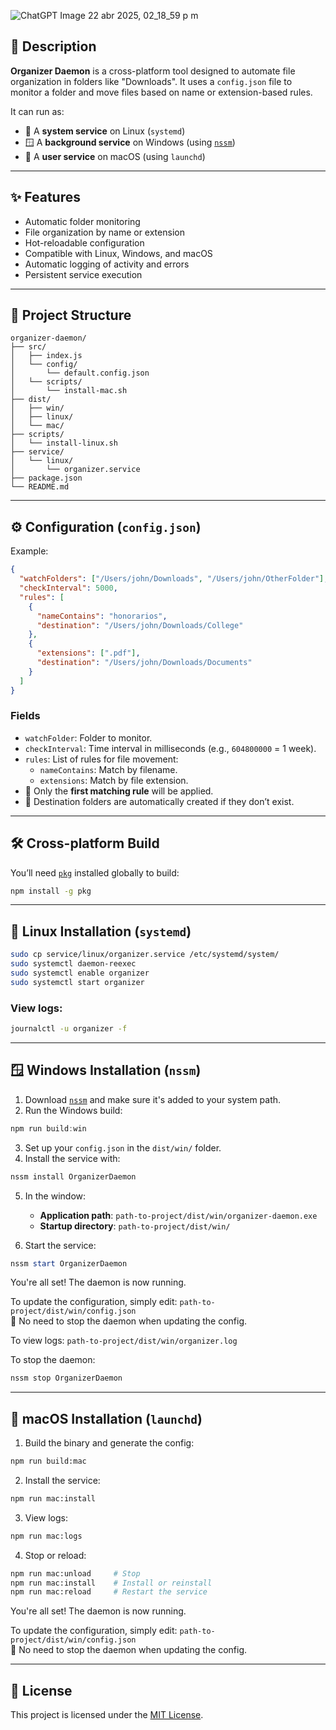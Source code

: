 ![ChatGPT Image 22 abr 2025, 02_18_59 p m](https://github.com/user-attachments/assets/44622309-7cf8-43c9-b1b6-6841e4c802ac)

## 🧠 Description

**Organizer Daemon** is a cross-platform tool designed to automate file organization in folders like "Downloads". It uses a `config.json` file to monitor a folder and move files based on name or extension-based rules.

It can run as:

- 🐧 A **system service** on Linux (`systemd`)
- 🪟 A **background service** on Windows (using [`nssm`](https://nssm.cc))
- 🍎 A **user service** on macOS (using `launchd`)

---

## ✨ Features

- Automatic folder monitoring
- File organization by name or extension
- Hot-reloadable configuration
- Compatible with Linux, Windows, and macOS
- Automatic logging of activity and errors
- Persistent service execution

---

## 📁 Project Structure

```
organizer-daemon/
├── src/
│   ├── index.js
│   └── config/
│       └── default.config.json
│   └── scripts/
│       └── install-mac.sh
├── dist/
│   ├── win/
│   ├── linux/
│   └── mac/
├── scripts/
│   └── install-linux.sh
├── service/
│   └── linux/
│       └── organizer.service
├── package.json
└── README.md
```

---

## ⚙️ Configuration (`config.json`)

Example:

```json
{
  "watchFolders": ["/Users/john/Downloads", "/Users/john/OtherFolder"],
  "checkInterval": 5000,
  "rules": [
    {
      "nameContains": "honorarios",
      "destination": "/Users/john/Downloads/College"
    },
    {
      "extensions": [".pdf"],
      "destination": "/Users/john/Downloads/Documents"
    }
  ]
}
```

### Fields

- `watchFolder`: Folder to monitor.
- `checkInterval`: Time interval in milliseconds (e.g., `604800000` = 1 week).
- `rules`: List of rules for file movement:
  - `nameContains`: Match by filename.
  - `extensions`: Match by file extension.
- 📝 Only the **first matching rule** will be applied.
- 📁 Destination folders are automatically created if they don’t exist.

---

## 🛠 Cross-platform Build

You’ll need [`pkg`](https://github.com/vercel/pkg) installed globally to build:

```bash
npm install -g pkg
```

---

## 🐧 Linux Installation (`systemd`)

```bash
sudo cp service/linux/organizer.service /etc/systemd/system/
sudo systemctl daemon-reexec
sudo systemctl enable organizer
sudo systemctl start organizer
```

### View logs:

```bash
journalctl -u organizer -f
```

---

## 🪟 Windows Installation (`nssm`)

1. Download [`nssm`](https://nssm.cc/download) and make sure it's added to your system path.
2. Run the Windows build:

```powershell
npm run build:win
```

3. Set up your `config.json` in the `dist/win/` folder.
4. Install the service with:

```powershell
nssm install OrganizerDaemon
```

5. In the window:

   - **Application path**: `path-to-project/dist/win/organizer-daemon.exe`
   - **Startup directory**: `path-to-project/dist/win/`

6. Start the service:

```powershell
nssm start OrganizerDaemon
```

You're all set! The daemon is now running.

To update the configuration, simply edit:
`path-to-project/dist/win/config.json`  
📝 No need to stop the daemon when updating the config.

To view logs:
`path-to-project/dist/win/organizer.log`

To stop the daemon:

```powershell
nssm stop OrganizerDaemon
```

---

## 🍎 macOS Installation (`launchd`)

1. Build the binary and generate the config:

```bash
npm run build:mac
```

2. Install the service:

```bash
npm run mac:install
```

3. View logs:

```bash
npm run mac:logs
```

4. Stop or reload:

```bash
npm run mac:unload     # Stop
npm run mac:install    # Install or reinstall
npm run mac:reload     # Restart the service
```

You're all set! The daemon is now running.

To update the configuration, simply edit:
`path-to-project/dist/win/config.json`  
📝 No need to stop the daemon when updating the config.

---

## 📝 License

This project is licensed under the [MIT License](./LICENSE).
